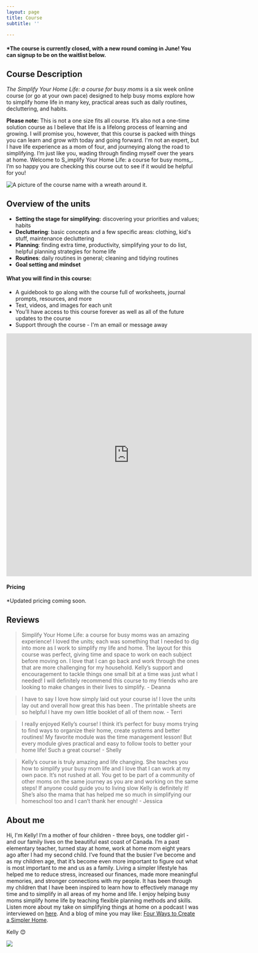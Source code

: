 ```yaml
---
layout: page
title: Course
subtitle: ''

---
```

#### ***The course is currently closed, with a new round coming in June! You can signup to be on the waitlist below.**

## Course Description

_The Simplify Your Home Life: a course for busy moms_ is a six week online course (or go at your own pace) designed to help busy moms explore how to simplify home life in many key, practical areas such as daily routines, decluttering, and habits.

**Please note:** This is not a one size fits all course. It’s also not a one-time solution course as I believe that life is a lifelong process of learning and growing. I will promise you, however, that this course is packed with things you can learn and grow with today and going forward.  I'm not an expert, but I have life experience as a mom of four, and journeying along the road to simplifying. I’m just like you, wading through finding myself over the years at home. Welcome to S_implify Your Home Life: a course for busy moms_. I’m so happy you are checking this course out to see if it would be helpful for you!

![A picture of the course name with a wreath around it.](/uploads/143711566_168124874776024_169296773630613994_n.jpg "Simplify Your Home Life: a Course for Busy Moms.")

## Overview of the units

* **Setting the stage for simplifying:** discovering your priorities and values; habits
* **Decluttering**: basic concepts and a few specific areas: clothing, kid's stuff, maintenance decluttering
* **Planning**: finding extra time, productivity, simplifying your to do list, helpful planning strategies for home life
* **Routines**: daily routines in general; cleaning and tidying routines
* **Goal setting and mindset**

#### What you will find in this course:

* A guidebook to go along with the course full of worksheets, journal prompts, resources, and more
* Text, videos, and images for each unit
* You’ll have access to this course forever as well as all of the future updates to the course
* Support through the course - I'm an email or message away

<iframe src="https://docs.google.com/forms/d/e/1FAIpQLSdW98wCbIUsUbv4EPGEZ5PJFwwgL2hm5wZr6gOIMX6g-qM3Iw/viewform?embedded=true" width="640" height="633" frameborder="0" marginheight="0" marginwidth="0">Loading…</iframe>

#### Pricing

\*Updated pricing coming soon.

## Reviews

> Simplify Your Home Life: a course for busy moms was an amazing experience! I loved the units; each was something that I needed to dig into more as I work to simplify my life and home. The layout for this course was perfect, giving time and space to work on each subject before moving on. I love that I can go back and work through the ones that are more challenging for my household. Kelly’s support and encouragement to tackle things one small bit at a time was just what I needed! I will definitely recommend this course to my friends who are looking to make changes in their lives to simplify. - Deanna

> I have to say I love how simply laid out your course is! I love the units lay out and overall how great this has been . The printable sheets are so helpful I have my own little booklet of all of them now. - Terri

> I really enjoyed Kelly’s course! I think it’s perfect for busy moms trying to find ways to organize their home, create systems and better routines! My favorite module was the time management lesson! But every module gives practical and easy to follow tools to better your home life! Such a great course! - Shelly

> Kelly’s course is truly amazing and life changing. She teaches you how to simplify your busy mom life and I love that I can work at my own pace. It’s not rushed at all. You get to be part of a community of other moms on the same journey as you are and working on the same steps! If anyone could guide you to living slow Kelly is definitely it! She’s also the mama that has helped me so much in simplifying our homeschool too and I can’t thank her enough! - Jessica

## About me

Hi, I'm Kelly! I’m a mother of four children - three boys, one toddler girl - and our family lives on the beautiful east coast of Canada. I’m a past elementary teacher, turned stay at home, work at home mom eight years ago after I had my second child. I’ve found that the busier I’ve become and as my children age, that it’s become even more important to figure out what is most important to me and us as a family. Living a simpler lifestyle has helped me to reduce stress, increased our finances, made more meaningful memories, and stronger connections with my people. It has been through my children that I have been inspired to learn how to effectively manage my time and to simplify in all areas of my home and life. I enjoy helping busy moms simplify home life by teaching flexible planning methods and skills. Listen more about my take on simplifying things at home on a podcast I was interviewed on [here](https://www.stitcher.com/show/make-joy-normal-cozy-homeschooling/episode/keeping-it-simple-an-interview-with-kelly-79787253). And a blog of mine you may like: [Four Ways to Create a Simpler Home](https://www.simplehomemom.com/four-ways-to-create-a-simpler-home/).

Kelly 😊

![](/uploads/headshot.jpg)